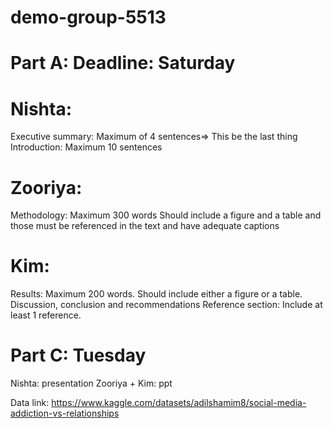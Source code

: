 # demo-group-5513
# Part A: Deadline: Saturday
# Nishta: 
Executive summary: Maximum of 4 sentences=> This be the last thing
Introduction: Maximum 10 sentences
# Zooriya: 
Methodology: Maximum 300 words
Should include a figure and a table and those must be referenced in the text and have adequate captions
# Kim:
Results: Maximum 200 words. Should include either a figure or a table.
Discussion, conclusion and recommendations
Reference section: Include at least 1 reference.
# Part C: Tuesday
Nishta: presentation
Zooriya + Kim: ppt

Data link: https://www.kaggle.com/datasets/adilshamim8/social-media-addiction-vs-relationships